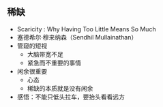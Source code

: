 <!-- 
title: 稀缺
from: 老齐
create: 2019-01-06
tags: books,reading
-->

## 稀缺

- Scaricity : Why Having Too Little Means So Much
- 塞德希尔·穆来纳森（Sendhil Mullainathan）
- 管窥的短视
	- 大脑带宽不足
	- 紧急而不重要的事情
- 闲余很重要
	- 心态
	- 稀缺的本质就是没有闲余
- 感悟：不能只低头拉车，要抬头看看远方
